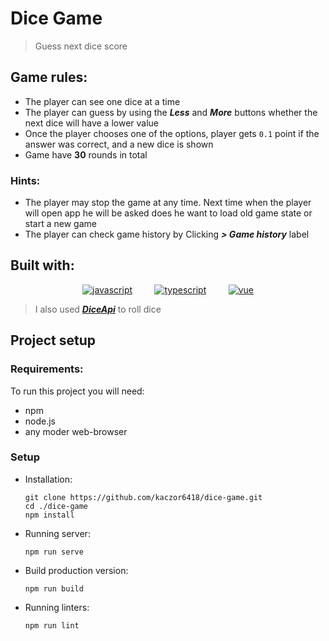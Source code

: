 # Dice Game

> Guess next dice score

## Game rules:

  - The player can see one dice at a time
  - The player can guess by using the ***Less*** and ***More*** buttons whether the next dice will have a lower value
  - Once the player chooses one of the options, player gets `0.1` point if the answer was correct, and a new dice is shown
  - Game have **30** rounds in total

### Hints:

  - The player may stop the game at any time. Next time when the player will open app he will be asked does he want to
    load old game state or start a new game
  - The player can check game history by Clicking ***> Game history*** label

## Built with:

<p align="center">
  &nbsp; &nbsp; <a href="https://developer.mozilla.org/en-US/docs/Web/JavaScript"><img src="https://www.vectorlogo.zone/logos/javascript/javascript-icon.svg" alt="javascript"/></a> &nbsp; &nbsp;
  &nbsp; &nbsp; <a href="https://www.typescriptlang.org/"><img src="https://www.vectorlogo.zone/logos/typescriptlang/typescriptlang-icon.svg" 
alt="typescript"/></a> &nbsp; &nbsp; 
  &nbsp; &nbsp; <a href="https://vuejs.org/"><img src="https://www.vectorlogo.zone/logos/vuejs/vuejs-icon.svg" 
alt="vue"/></a> &nbsp; &nbsp;
</p>

>I also used ***[DiceApi](http://roll.diceapi.com/)*** to roll dice

## Project setup

### Requirements:

To run this project you will need:
  - npm
  - node.js
  - any moder web-browser

### Setup

  - Installation:
    ```
    git clone https://github.com/kaczor6418/dice-game.git
    cd ./dice-game
    npm install
    ```
  - Running server:
    ```
    npm run serve
    ```
  - Build production version:
    ```
    npm run build
    ```
  - Running linters:
    ```
    npm run lint
    ```
